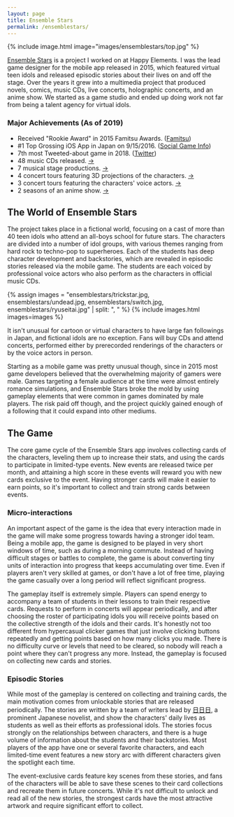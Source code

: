 ```yaml
---
layout: page
title: Ensemble Stars
permalink: /ensemblestars/
---
```


{% include image.html image="images/ensemblestars/top.jpg" %}

[Ensemble Stars](https://stars.happyelements.co.jp) is a project I worked on at Happy Elements. I was the lead game designer for the mobile app released in 2015, which featured virtual teen idols and released episodic stories about their lives on and off the stage. Over the years it grew into a multimedia project that produced novels, comics, music CDs, live concerts, holographic concerts, and an anime show. We started as a game studio and ended up doing work not far from being a talent agency for virtual idols.

### Major Achievements (As of 2019)

- Received "Rookie Award" in 2015 Famitsu Awards. ([Famitsu](https://www.famitsu.com/news/201605/10105433.html))
- #1 Top Grossing iOS App in Japan on 9/15/2016. ([Social Game Info](https://gamebiz.jp/?p=169202))
- 7th most Tweeted-about game in 2018. ([Twitter](https://blog.twitter.com/en_us/topics/events/2019/Gaming-grabs-the-high-score-on-Twitter.html))
- 48 music CDs released. [→](#)
- 7 musical stage productions. [→](#)
- 4 concert tours featuring 3D projections of the characters. [→](#)
- 3 concert tours featuring the characters' voice actors. [→](#)
- 2 seasons of an anime show. [→](#)

## The World of Ensemble Stars

The project takes place in a fictional world, focusing on a cast of more than 40 teen idols who attend an all-boys school for future stars. The characters are divided into a number of idol groups, with various themes ranging from hard rock to techno-pop to superheroes. Each of the students has deep character development and backstories, which are revealed in episodic stories released via the mobile game. The students are each voiced by professional voice actors who also perform as the characters in official music CDs.

{% assign images = "ensemblestars/trickstar.jpg, ensemblestars/undead.jpg, ensemblestars/switch.jpg, ensemblestars/ryuseitai.jpg" | split: ", " %}
{% include images.html images=images %}

It isn't unusual for cartoon or virtual characters to have large fan followings in Japan, and fictional idols are no exception. Fans will buy CDs and attend concerts, performed either by prerecorded renderings of the characters or by the voice actors in person.

Starting as a mobile game was pretty unusual though, since in 2015 most game developers believed that the overwhelming majority of gamers were male. Games targeting a female audience at the time were almost entirely romance simulations, and Ensemble Stars broke the mold by using gameplay elements that were common in games dominated by male players. The risk paid off though, and the project quickly gained enough of a following that it could expand into other mediums.

## The Game

The core game cycle of the Ensemble Stars app involves collecting cards of the characters, leveling them up to increase their stats, and using the cards to participate in limited-type events. New events are released twice per month, and attaining a high score in these events will reward you with new cards exclusive to the event. Having stronger cards will make it easier to earn points, so it's important to collect and train strong cards between events.

### Micro-interactions

An important aspect of the game is the idea that every interaction made in the game will make some progress towards having a stronger idol team. Being a mobile app, the game is designed to be played in very short windows of time, such as during a morning commute. Instead of having difficult stages or battles to complete, the game is about converting tiny units of interaction into progress that keeps accumulating over time. Even if players aren't very skilled at games, or don't have a lot of free time, playing the game casually over a long period will reflect significant progress.

The gameplay itself is extremely simple. Players can spend energy to accompany a team of students in their lessons to train their respective cards. Requests to perform in concerts will appear periodically, and after choosing the roster of participating idols you will receive points based on the collective strength of the idols and their cards. It's honestly not too different from hypercasual clicker games that just involve clicking buttons repeatedly and getting points based on how many clicks you made. There is no difficulty curve or levels that need to be cleared, so nobody will reach a point where they can't progress any more. Instead, the gameplay is focused on collecting new cards and stories.

### Episodic Stories

While most of the gameplay is centered on collecting and training cards, the main motivation comes from unlockable stories that are released periodically. The stories are written by a team of writers lead by [日日日](https://ja.wikipedia.org/wiki/%E6%97%A5%E6%97%A5%E6%97%A5), a prominent Japanese novelist, and show the characters' daily lives as students as well as their efforts as professional idols. The stories focus strongly on the relationships between characters, and there is a huge volume of information about the students and their backstories. Most players of the app have one or several favorite characters, and each limited-time event features a new story arc with different characters given the spotlight each time.

The event-exclusive cards feature key scenes from these stories, and fans of the characters will be able to save these scenes to their card collections and recreate them in future concerts. While it's not difficult to unlock and read all of the new stories, the strongest cards have the most attractive artwork and require significant effort to collect.
